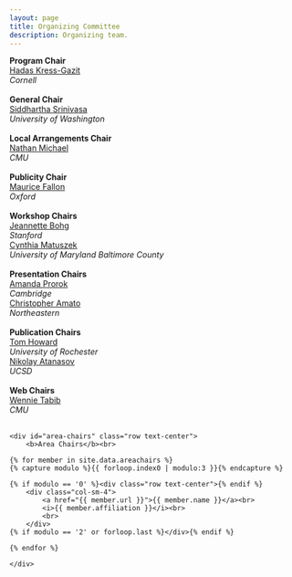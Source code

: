 ```yaml
---
layout: page
title: Organizing Committee
description: Organizing team.
---
```

<div>
    <div class="row text-center">
            <b>Program Chair</b><br>
            <a href="http://verifiablerobotics.com/">Hadas Kress-Gazit</a><br>
            <i>Cornell</i><br>
            <br>
            <b>General Chair</b><br>
            <a href="http://www.cs.cmu.edu/~siddh/">Siddhartha Srinivasa</a><br>
            <i>University of Washington</i><br>
            <br>
            <b>Local Arrangements Chair</b><br>
            <a href="http://nmichael.frc.ri.cmu.edu/" >Nathan Michael</a><br>
            <i>CMU</i><br>
            <br>
            <b>Publicity Chair</b><br>
            <a href="http://www.robots.ox.ac.uk/~mfallon/" >Maurice Fallon</a><br>
            <i>Oxford</i><br>
            <br>
            <b>Workshop Chairs</b><br>
            <a href="https://am.is.tuebingen.mpg.de/person/jbohg">Jeannette Bohg</a><br>
            <i>Stanford</i><br>
            <a href="https://www.csee.umbc.edu/~cmat/">Cynthia Matuszek</a><br>
            <i>University of Maryland Baltimore County</i><br>
            <br>
            <b>Presentation Chairs</b><br>
            <a href="http://prorok.me/">Amanda Prorok</a><br>
            <i>Cambridge</i><br>
            <a href="http://people.csail.mit.edu/camato/">Christopher Amato</a><br>
            <i>Northeastern</i><br>
            <br>
            <b>Publication Chairs</b><br>
            <a href="http://www.ece.rochester.edu/people/faculty/howard_tom/">Tom Howard</a><br>
            <i>University of Rochester</i><br>
            <a href="http://jacobsschool.ucsd.edu/faculty/faculty_bios/index.sfe?fmp_recid=409">Nikolay Atanasov</a><br>
            <i>UCSD</i><br>
            <br>
            <b>Web Chairs</b><br>
            <a href="http://wtabib.com/">Wennie Tabib</a><br>
            <i>CMU</i><br>
            <br>
    </div>

    <div id="area-chairs" class="row text-center">
        <b>Area Chairs</b><br>

    {% for member in site.data.areachairs %}
    {% capture modulo %}{{ forloop.index0 | modulo:3 }}{% endcapture %}

    {% if modulo == '0' %}<div class="row text-center">{% endif %}
        <div class="col-sm-4">
            <a href="{{ member.url }}">{{ member.name }}</a><br>
            <i>{{ member.affiliation }}</i><br>
            <br>
        </div>
    {% if modulo == '2' or forloop.last %}</div>{% endif %}

    {% endfor %}

    </div>

</div>
